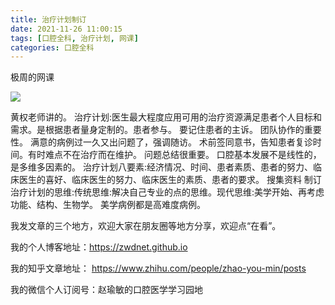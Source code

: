 ```yaml
---
title: 治疗计划制订
date: 2021-11-26 11:00:15
tags: [口腔全科, 治疗计划, 网课]
categories: 口腔全科
---
```

极周的网课

![](https://zymblog-1258069789.cos.ap-chengdu.myqcloud.com/blog0272-plane/01.jpg)

黄权老师讲的。
治疗计划:医生最大程度应用可用的治疗资源满足患者个人目标和需求。是根据患者量身定制的。患者参与。
要记住患者的主诉。
团队协作的重要性。
满意的病例过一久又出问题了，强调随访。
术前签同意书，告知患者复诊时间。有时难点不在治疗而在维护。
问题总结很重要。
口腔基本发展不是线性的，是多维多因素的。
治疗计划八要素:经济情况、时间、患者素质、患者的努力、临床医生的喜好、临床医生的努力、临床医生的素质、患者的要求。
搜集资料
制订治疗计划的思维:传统思维:解决自己专业的点的思维。现代思维:美学开始、再考虑功能、结构、生物学。
美学病例都是高难度病例。


我发文章的三个地方，欢迎大家在朋友圈等地方分享，欢迎点“在看”。

我的个人博客地址：https://zwdnet.github.io

我的知乎文章地址： https://www.zhihu.com/people/zhao-you-min/posts

我的微信个人订阅号：赵瑜敏的口腔医学学习园地

